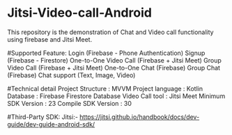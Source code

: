 # Jitsi-Video-call-Android
This repository is the demonstration of Chat and Video call functionality using firebase and Jitsi Meet.

#Supported Feature:
Login (Firebase - Phone Authentication)
Signup (Firebase - Firestore)
One-to-One Video Call (Firebase + Jitsi Meet)
Group Video Call (Firebase + Jitsi Meet)
One-to-One Chat (Firebase)
Group Chat (Firebase)
Chat support (Text, Image, Video)


#Technical detail
Project Structure : MVVM
Project language : Kotlin
Database : Firebase Firestore Database
Video Call tool : Jitsi Meet
Minimum SDK Version : 23
Compile SDK Version : 30


#Third-Party SDK:
Jitsi:- https://jitsi.github.io/handbook/docs/dev-guide/dev-guide-android-sdk/